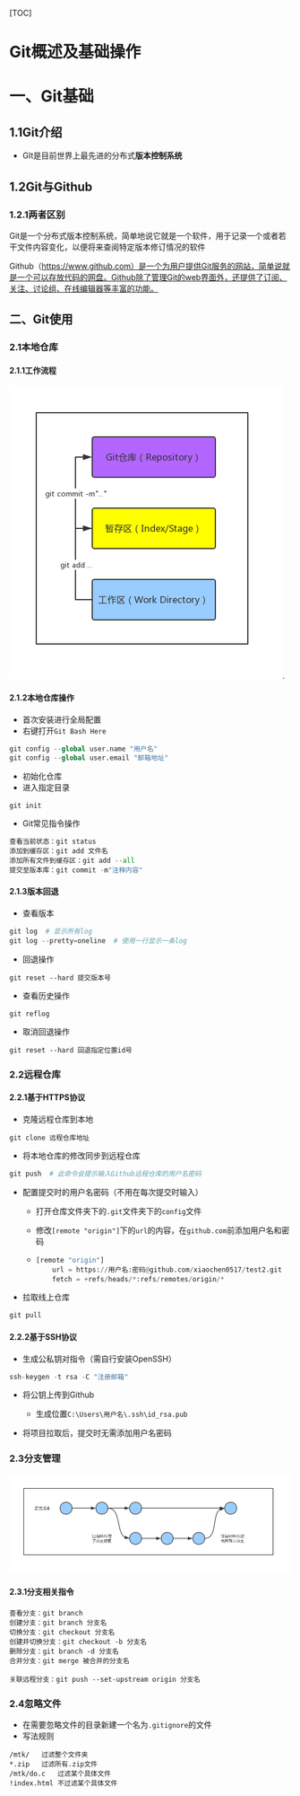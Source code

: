 [TOC]

# Git概述及基础操作

# 一、Git基础

## 1.1Git介绍

- GIt是目前世界上最先进的分布式**版本控制系统**

## 1.2Git与Github

### 1.2.1两者区别

Git是一个分布式版本控制系统，简单地说它就是一个软件，用于记录一个或者若干文件内容变化，以便将来查阅特定版本修订情况的软件

Github（https://www.github.com）是一个为用户提供Git服务的网站，简单说就是一个可以存放代码的网盘。Github除了管理Git的web界面外，还提供了订阅、关注、讨论组、在线编辑器等丰富的功能。

## 二、Git使用

### 2.1本地仓库

#### 2.1.1工作流程

![](pic\git流程图.png).

#### 2.1.2本地仓库操作

- 首次安装进行全局配置
- 右键打开`Git Bash Here`

```python
git config --global user.name "用户名"
git config --global user.email "邮箱地址"
```

- 初始化仓库
- 进入指定目录

```
git init
```

- Git常见指令操作

```python
查看当前状态：git status
添加到缓存区：git add 文件名
添加所有文件到缓存区：git add --all
提交至版本库：git commit -m"注释内容"
```

#### 2.1.3版本回退

- 查看版本

````python
git log  # 显示所有log
git log --pretty=oneline  # 使用一行显示一条log
````

- 回退操作

```
git reset --hard 提交版本号
```

- 查看历史操作

```
git reflog
```

- 取消回退操作

````
git reset --hard 回退指定位置id号
````

### 2.2远程仓库

#### 2.2.1基于HTTPS协议

- 克隆远程仓库到本地

```
git clone 远程仓库地址
```

- 将本地仓库的修改同步到远程仓库

```python
git push  # 此命令会提示输入Github远程仓库的用户名密码
```

- 配置提交时的用户名密码（不用在每次提交时输入）

  - 打开仓库文件夹下的`.git`文件夹下的`config`文件

  - 修改`[remote "origin"]`下的`url`的内容，在`github.com`前添加用户名和密码

  - ```python
    [remote "origin"]
    	url = https://用户名:密码@github.com/xiaochen0517/test2.git
    	fetch = +refs/heads/*:refs/remotes/origin/*
    ```

- 拉取线上仓库

```python
git pull
```

#### 2.2.2基于SSH协议

- 生成公私钥对指令（需自行安装OpenSSH）

```python
ssh-keygen -t rsa -C "注册邮箱"
```

- 将公钥上传到Github
  - 生成位置`C:\Users\用户名\.ssh\id_rsa.pub`

- 将项目拉取后，提交时无需添加用户名密码

### 2.3分支管理

![](pic\git分支示意图.png)

#### 2.3.1分支相关指令

```
查看分支：git branch
创建分支：git branch 分支名
切换分支：git checkout 分支名
创建并切换分支：git checkout -b 分支名
删除分支：git branch -d 分支名
合并分支：git merge 被合并的分支名

关联远程分支：git push --set-upstream origin 分支名
```

### 2.4忽略文件

- 在需要忽略文件的目录新建一个名为`.gitignore`的文件
- 写法规则

```
/mtk/	过滤整个文件夹
*.zip	过滤所有.zip文件
/mtk/do.c	过滤某个具体文件
!index.html	不过滤某个具体文件
```

